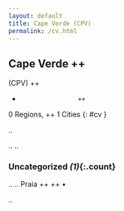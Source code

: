 ```yaml
---
layout: default
title: Cape Verde (CPV)
permalink: /cv.html
---
```



## Cape Verde   ++
(CPV)  ++
-                     ++
0 Regions, ++
1 Cities
{: #cv }

.. 




.. 
.. 


### Uncategorized _(1)_{:.count}


..
..
Praia  ++
 ++
•




.. 
 
